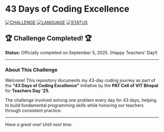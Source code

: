 # 43 Days of Coding Excellence

[![CHALLENGE](https://img.shields.io/badge/CHALLENGE-43_DAYS_OF_CODE-blue.svg)](https://github.com/your_username/your_repo_name) [![LANGUAGE](https://img.shields.io/badge/LANGUAGE-PYTHON-yellow.svg)](https://www.python.org/)
[![STATUS](https://img.shields.io/badge/STATUS-COMPLETED-brightgreen.svg)]()

## 🏆 Challenge Completed! 🏆

**Status:** Officially completed on September 5, 2025. (Happy Teachers' Day!)

---

### About This Challenge

Welcome! This repository documents my 43-day coding journey as part of the **"43 Days of Coding Excellence"** initiative by the **PAT Cell of VIT Bhopal** for **Teachers Day '25**. 

The challenge involved solving one problem every day for 43 days, helping to build fundamental programming skills while honoring our teachers through consistent practice.

---

*Have a great one! Until next time.*
